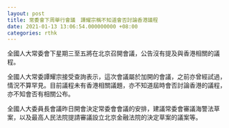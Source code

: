 ```yaml
---
layout: post
title: 常委會下周舉行會議　譚耀宗稱不知道會否討論香港議程
date: 2021-01-13 13:06:54.000000000 +08:00
categories: rthk
---
```


全國人大常委會下星期三至五將在北京召開會議，公告沒有提及與香港相關的議程。

全國人大常委譚耀宗接受查詢表示，這次會議屬於加開的會議，之前亦曾經試過，情況不算罕見。目前議程未有香港相關議題，亦不知道屆時會否討論香港的議程，亦不知會否有相關公布。

全國人大委員長會議昨日開會決定常委會會議的安排，建議常委會審議海警法草案，以及最高人民法院提請審議設立北京金融法院的決定草案的議案等。
